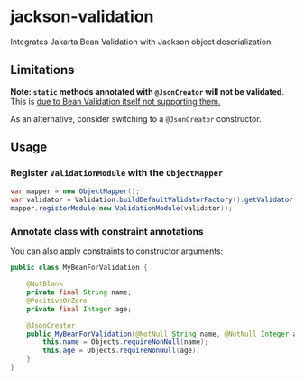 # jackson-validation

Integrates Jakarta Bean Validation with Jackson object deserialization.

## Limitations

**Note: `static` methods annotated with `@JsonCreator` will not be validated**.
This is [due to Bean Validation itself not supporting them.](https://jakarta.ee/specifications/bean-validation/3.0/jakarta-bean-validation-spec-3.0.html#integration-general-executable)

As an alternative, consider switching to a `@JsonCreator` constructor.

## Usage

### Register `ValidationModule` with the `ObjectMapper`

```java
var mapper = new ObjectMapper();
var validator = Validation.buildDefaultValidatorFactory().getValidator();
mapper.registerModule(new ValidationModule(validator));
```

### Annotate class with constraint annotations

You can also apply constraints to constructor arguments:

```java
public class MyBeanForValidation {

    @NotBlank
    private final String name;
    @PositiveOrZero
    private final Integer age;

    @JsonCreator
    public MyBeanForValidation(@NotNull String name, @NotNull Integer age) {
        this.name = Objects.requireNonNull(name);
        this.age = Objects.requireNonNull(age);
    }
}
```